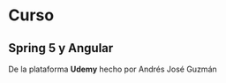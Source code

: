 <h1>Curso</h1>
<h2>Spring 5 y Angular</h2>
<p>De la plataforma <strong>Udemy</strong> hecho por Andr&eacute;s Jos&eacute
 Guzm&aacute;n</p>

